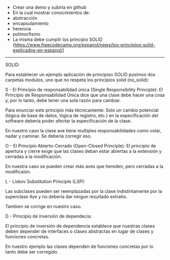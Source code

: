 - Crear una demo y subirla en github
- En la cual mostrar conocimientos de:
- abstracción
- encapsulamiento
- herencia
- polimorfismo
- La misma debe cumplir los principio SOLID
  (https://www.freecodecamp.org/espanol/news/los-principios-solid-explicados-en-espanol/)
-------------------------------------------------------------------------------------------

SOLID:

Para establecer un ejemplo aplicación de principiso SOLID pusimos dos carpetas modulos, uno que no respeta
los principios solid (no_solid):

S - El Principio de responsabilidad única (Single Responsibility Principle):
El Principio de Responsabilidad Única dice que una clase debe hacer una cosa y, por lo tanto, debe tener una sola razón para cambiar.

Para enunciar este principio más técnicamente: Solo un cambio potencial (lógica de base de datos, lógica de registro, etc.)
en la especificación del software debería poder afectar la especificación de la clase.

En nuestro caso la clase ave tiene multiples responsabilidades como volar, nadar y caminar.
Se debería corregir eso.


O - El Principio Abierto-Cerrado (Open-Closed Principle):
El principio de apertura y cierre exige que las clases deban estar abiertas a la extensión y cerradas a la modificación.

En nuestra caso se pueden crear más aves que hereden, pero cerradas a la modificaión.

L - Liskov Substitution Principle (LSP):

Las subclases pueden ser reemplazadas por la clase indistintamente por la superclase Ave y no debería dar
ningun resultado extraño.

Tambien se corrige en nuestro caso.


D - Principio de inversión de dependecia:

El principio de inversión de dependencia establece que nuestras clases deben depender de interfaces o clases abstractas
en lugar de clases y funciones concretas.

En nuestro ejemplo las clases dependen de funciones concretas por lo tanto debe ser corregido.